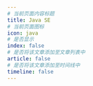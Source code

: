 ```yaml
---
# 当前页面内容标题
title: Java SE
# 当前页面图标
icon: java
# 是否显示
index: false
# 是否将该文章添加至文章列表中
article: false
# 是否将该文章添加至时间线中
timeline: false
---
```



